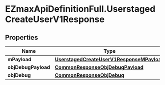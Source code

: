 # EZmaxApiDefinitionFull.UserstagedCreateUserV1Response

## Properties

Name | Type | Description | Notes
------------ | ------------- | ------------- | -------------
**mPayload** | [**UserstagedCreateUserV1ResponseMPayload**](UserstagedCreateUserV1ResponseMPayload.md) |  | 
**objDebugPayload** | [**CommonResponseObjDebugPayload**](CommonResponseObjDebugPayload.md) |  | [optional] 
**objDebug** | [**CommonResponseObjDebug**](CommonResponseObjDebug.md) |  | [optional] 


